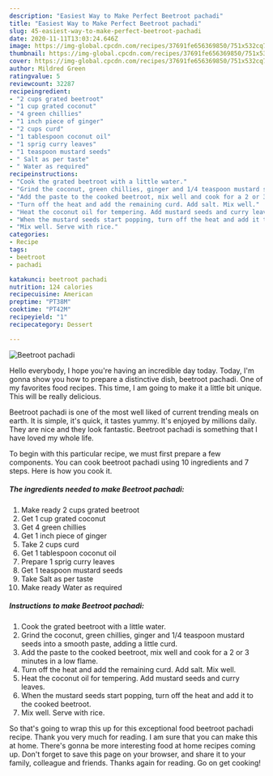 ```yaml
---
description: "Easiest Way to Make Perfect Beetroot pachadi"
title: "Easiest Way to Make Perfect Beetroot pachadi"
slug: 45-easiest-way-to-make-perfect-beetroot-pachadi
date: 2020-11-11T13:03:24.646Z
image: https://img-global.cpcdn.com/recipes/37691fe656369850/751x532cq70/beetroot-pachadi-recipe-main-photo.jpg
thumbnail: https://img-global.cpcdn.com/recipes/37691fe656369850/751x532cq70/beetroot-pachadi-recipe-main-photo.jpg
cover: https://img-global.cpcdn.com/recipes/37691fe656369850/751x532cq70/beetroot-pachadi-recipe-main-photo.jpg
author: Mildred Green
ratingvalue: 5
reviewcount: 32287
recipeingredient:
- "2 cups grated beetroot"
- "1 cup grated coconut"
- "4 green chillies"
- "1 inch piece of ginger"
- "2 cups curd"
- "1 tablespoon coconut oil"
- "1 sprig curry leaves"
- "1 teaspoon mustard seeds"
- " Salt as per taste"
- " Water as required"
recipeinstructions:
- "Cook the grated beetroot with a little water."
- "Grind the coconut, green chillies, ginger and 1/4 teaspoon mustard seeds into a smooth paste, adding a little curd."
- "Add the paste to the cooked beetroot, mix well and cook for a 2 or 3 minutes in a low flame."
- "Turn off the heat and add the remaining curd. Add salt. Mix well."
- "Heat the coconut oil for tempering. Add mustard seeds and curry leaves."
- "When the mustard seeds start popping, turn off the heat and add it to the cooked beetroot."
- "Mix well. Serve with rice."
categories:
- Recipe
tags:
- beetroot
- pachadi

katakunci: beetroot pachadi 
nutrition: 124 calories
recipecuisine: American
preptime: "PT38M"
cooktime: "PT42M"
recipeyield: "1"
recipecategory: Dessert

---
```



![Beetroot pachadi](https://img-global.cpcdn.com/recipes/37691fe656369850/751x532cq70/beetroot-pachadi-recipe-main-photo.jpg)

Hello everybody, I hope you're having an incredible day today. Today, I'm gonna show you how to prepare a distinctive dish, beetroot pachadi. One of my favorites food recipes. This time, I am going to make it a little bit unique. This will be really delicious.



Beetroot pachadi is one of the most well liked of current trending meals on earth. It is simple, it's quick, it tastes yummy. It's enjoyed by millions daily. They are nice and they look fantastic. Beetroot pachadi is something that I have loved my whole life.


To begin with this particular recipe, we must first prepare a few components. You can cook beetroot pachadi using 10 ingredients and 7 steps. Here is how you cook it.

<!--inarticleads1-->

##### The ingredients needed to make Beetroot pachadi:

1. Make ready 2 cups grated beetroot
1. Get 1 cup grated coconut
1. Get 4 green chillies
1. Get 1 inch piece of ginger
1. Take 2 cups curd
1. Get 1 tablespoon coconut oil
1. Prepare 1 sprig curry leaves
1. Get 1 teaspoon mustard seeds
1. Take  Salt as per taste
1. Make ready  Water as required




<!--inarticleads2-->

##### Instructions to make Beetroot pachadi:

1. Cook the grated beetroot with a little water.
1. Grind the coconut, green chillies, ginger and 1/4 teaspoon mustard seeds into a smooth paste, adding a little curd.
1. Add the paste to the cooked beetroot, mix well and cook for a 2 or 3 minutes in a low flame.
1. Turn off the heat and add the remaining curd. Add salt. Mix well.
1. Heat the coconut oil for tempering. Add mustard seeds and curry leaves.
1. When the mustard seeds start popping, turn off the heat and add it to the cooked beetroot.
1. Mix well. Serve with rice.




So that's going to wrap this up for this exceptional food beetroot pachadi recipe. Thank you very much for reading. I am sure that you can make this at home. There's gonna be more interesting food at home recipes coming up. Don't forget to save this page on your browser, and share it to your family, colleague and friends. Thanks again for reading. Go on get cooking!
